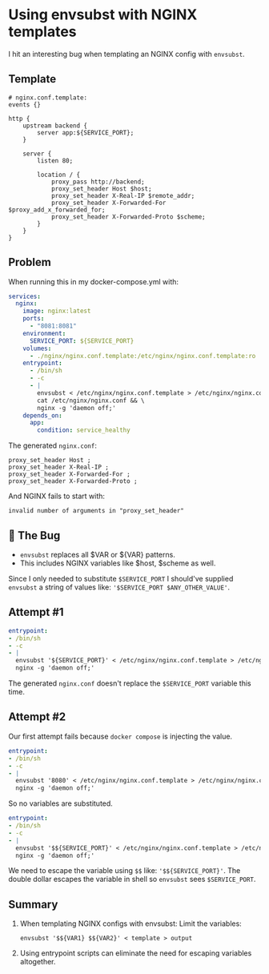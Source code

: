 # Using envsubst with NGINX templates

I hit an interesting bug when templating an NGINX config with `envsubst`.

## Template

```
# nginx.conf.template:
events {}

http {
    upstream backend {
        server app:${SERVICE_PORT};
    }

    server {
        listen 80;

        location / {
            proxy_pass http://backend;
            proxy_set_header Host $host;
            proxy_set_header X-Real-IP $remote_addr;
            proxy_set_header X-Forwarded-For $proxy_add_x_forwarded_for;
            proxy_set_header X-Forwarded-Proto $scheme;
        }
    }
}
```

## Problem

When running this in my docker-compose.yml with:

```yaml
services:
  nginx:
    image: nginx:latest
    ports:
      - "8081:8081"
    environment:
      SERVICE_PORT: ${SERVICE_PORT}
    volumes:
      - ./nginx/nginx.conf.template:/etc/nginx/nginx.conf.template:ro
    entrypoint:
      - /bin/sh
      - -c
      - |
        envsubst < /etc/nginx/nginx.conf.template > /etc/nginx/nginx.conf && \
        cat /etc/nginx/nginx.conf && \
        nginx -g 'daemon off;'
    depends_on:
      app:
        condition: service_healthy
```

The generated `nginx.conf`:

```nginx
proxy_set_header Host ;
proxy_set_header X-Real-IP ;
proxy_set_header X-Forwarded-For ;
proxy_set_header X-Forwarded-Proto ;
```

And NGINX fails to start with:
```
invalid number of arguments in "proxy_set_header"
```

## 🐞 The Bug

- `envsubst` replaces all $VAR or ${VAR} patterns.
- This includes NGINX variables like $host, $scheme as well.

Since I only needed to substitute `$SERVICE_PORT` I should've supplied `envsubst` a string
of values like: `'$SERVICE_PORT $ANY_OTHER_VALUE'`.

## Attempt #1

```yaml
entrypoint:
- /bin/sh
- -c
- |
  envsubst '${SERVICE_PORT}' < /etc/nginx/nginx.conf.template > /etc/nginx/nginx.conf && \
  nginx -g 'daemon off;'
```

The generated `nginx.conf` doesn't replace the `$SERVICE_PORT` variable this time.

## Attempt #2

Our first attempt fails because `docker compose` is injecting the value.

```yaml
entrypoint:
- /bin/sh
- -c
- |
  envsubst '8080' < /etc/nginx/nginx.conf.template > /etc/nginx/nginx.conf && \
  nginx -g 'daemon off;'
```

So no variables are substituted.

```yaml
entrypoint:
- /bin/sh
- -c
- |
  envsubst '$${SERVICE_PORT}' < /etc/nginx/nginx.conf.template > /etc/nginx/nginx.conf && \
  nginx -g 'daemon off;'
```

We need to escape the variable using `$$` like: `'$${SERVICE_PORT}'`. The double dollar escapes the variable 
in shell so `envsubst` sees `$SERVICE_PORT`.

## Summary

1. When templating NGINX configs with envsubst: Limit the variables:
    ```
    envsubst '$${VAR1} $${VAR2}' < template > output
    ```
2. Using entrypoint scripts can eliminate the need for escaping variables altogether.